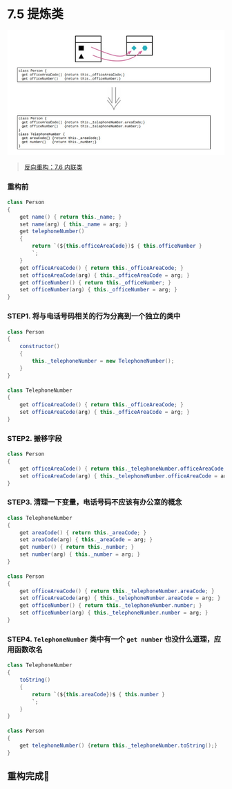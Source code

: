 # 7.5 提炼类

![](../img/7.5.jpg)

> [反向重构：7.6 内联类](./7.6_inline_class.md)

### 重构前

```java
class Person
{
    get name() { return this._name; }
    set name(arg) { this._name = arg; }
    get telephoneNumber()
    {
        return `(${this.officeAreaCode})$ { this.officeNumber }
        `;
    }
    get officeAreaCode() { return this._officeAreaCode; }
    set officeAreaCode(arg) { this._officeAreaCode = arg; }
    get officeNumber() { return this._officeNumber; }
    set officeNumber(arg) { this._officeNumber = arg; }
}
```

### STEP1. 将与电话号码相关的行为分离到一个独立的类中

```java
class Person
{
    constructor()
    {
        this._telephoneNumber = new TelephoneNumber();
    }
}

class TelephoneNumber
{
    get officeAreaCode() { return this._officeAreaCode; }
    set officeAreaCode(arg) { this._officeAreaCode = arg; }
}
```

### STEP2. 搬移字段

```java
class Person
{
    get officeAreaCode() { return this._telephoneNumber.officeAreaCode; }
    set officeAreaCode(arg) { this._telephoneNumber.officeAreaCode = arg; }
}
```

### STEP3. 清理一下变量，电话号码不应该有办公室的概念

```java
class TelephoneNumber
{
    get areaCode() { return this._areaCode; }
    set areaCode(arg) { this._areaCode = arg; }
    get number() { return this._number; }
    set number(arg) { this._number = arg; }
}

class Person
{
    get officeAreaCode() { return this._telephoneNumber.areaCode; }
    set officeAreaCode(arg) { this._telephoneNumber.areaCode = arg; }
    get officeNumber() { return this._telephoneNumber.number; }
    set officeNumber(arg) { this._telephoneNumber.number = arg; }
}
```

### STEP4. `TelephoneNumber` 类中有一个 `get number` 也没什么道理，应用函数改名

```java
class TelephoneNumber
{
    toString()
    {
        return `(${this.areaCode})$ { this.number }
        `;
    }
}

class Person
{
    get telephoneNumber() {return this._telephoneNumber.toString();}
}
```

## 重构完成🎀
